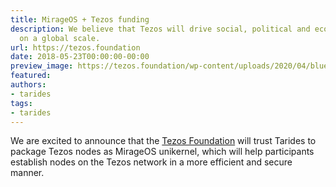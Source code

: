 ```yaml
---
title: MirageOS + Tezos funding
description: We believe that Tezos will drive social, political and economic innovation
  on a global scale.
url: https://tezos.foundation
date: 2018-05-23T00:00:00-00:00
preview_image: https://tezos.foundation/wp-content/uploads/2020/04/blue-bg.png
featured:
authors:
- tarides
tags:
- tarides
---
```


<p>We are excited to announce that the <a href="https://tezos.foundation">Tezos Foundation</a>
will trust Tarides to package Tezos nodes as MirageOS unikernel, which will help participants
establish nodes on the Tezos network in a more efficient and secure manner.</p>
